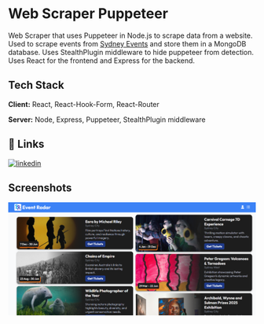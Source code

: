 # Web Scraper Puppeteer

Web Scraper that uses Puppeteer in Node.js to scrape data from a website.
Used to scrape events from [Sydney Events](https://www.sydney.com/events) and store them in a MongoDB database.
Uses StealthPlugin middleware to hide puppeteer from detection.
Uses React for the frontend and Express for the backend.

## Tech Stack

**Client:** React, React-Hook-Form, React-Router

**Server:** Node, Express, Puppeteer, StealthPlugin middleware

## 🔗 Links

[![linkedin](https://img.shields.io/badge/linkedin-0A66C2?style=for-the-badge&logo=linkedin&logoColor=white)](https://www.linkedin.com/in/ashishkumarvaish)

## Screenshots

![Home Page](/client/public/assets/screenshot.png)

